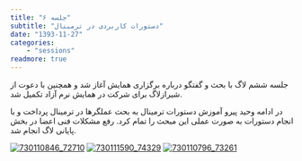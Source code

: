 ```yaml
---
title: "جلسه ۶"
subtitle: "دستورات کاربردی در ترمینال"
date: "1393-11-27"
categories:
    - "sessions"
readmore: true
---
```

جلسه ششم لاگ با بحث و گفتگو درباره برگزاری همایش آغاز شد و همچنین با دعوت از شیرازلاگ برای شرکت در همایش نرم آزاد تکمیل شد.

در ادامه وحید پیرو آموزش دستورات ترمینال به بحث عملگرها در ترمینال پرداخت و با انجام دستورات به صورت عملی این مبحث را تمام کرد. رفع مشکلات فنی اعضا در بخش پایانی لاگ انجام شد.

[![730110846_72710](../../img/6a378866-fdbb-11e6-86dd-a088b4d860141488289206.4115298.jpg)](img/6a378866-fdbb-11e6-86dd-a088b4d860141488289206.4115298.jpg)
[![730111590_74329](../../img/6a378bf4-fdbb-11e6-86dd-a088b4d860141488289206.4115975.jpg)](img/6a378bf4-fdbb-11e6-86dd-a088b4d860141488289206.4115975.jpg)
[![730110796_73261](../../img/6a378e2e-fdbb-11e6-86dd-a088b4d860141488289206.411651.jpg)](img/6a378e2e-fdbb-11e6-86dd-a088b4d860141488289206.411651.jpg)
